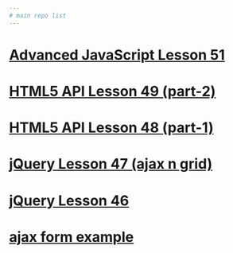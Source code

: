 ```yaml
---
# main repo list
---
```

# [Advanced JavaScript Lesson 51](https://github.com/dhstudents/Lesson51-adv-js)

# [HTML5 API Lesson 49 (part-2)](https://github.com/dhstudents/lesson-49-html5-api)

# [HTML5 API Lesson 48 (part-1)](https://github.com/dhstudents/lesson48-html5-api)

# [jQuery Lesson 47 (ajax n grid)](https://github.com/dhstudents/lesson47-jquery-ajax-grid)

# [jQuery Lesson 46](https://github.com/dhstudents/class6-jquery-lesson46)

# [ajax form example](https://github.com/dhstudents/ajax-form-sample)




